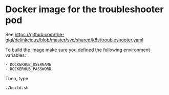# Docker image for the troubleshooter pod

See https://github.com/the-gigi/delinkcious/blob/master/svc/shared/k8s/troubleshooter.yaml

To build the image make sure you defined the following environment variables:

```
- DOCKERHUB_USERNAME
- DOCKERHUB_PASSWORD
```

Then, type
```
./build.sh
```

